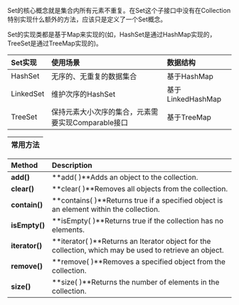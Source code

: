 Set的核心概念就是集合内所有元素不重复。在Set这个子接口中没有在Collection特别实现什么额外的方法，应该只是定义了一个Set概念。

Set的实现类都是基于Map来实现的\(如，HashSet是通过HashMap实现的，TreeSet是通过TreeMap实现的\)。

| Set实现 | 使用场景 | 数据结构 |
| :--- | :--- | :--- |
| HashSet | 无序的、无重复的数据集合 | 基于HashMap |
| LinkedSet | 维护次序的HashSet | 基于LinkedHashMap |
| TreeSet | 保持元素大小次序的集合，元素需要实现Comparable接口 | 基于TreeMap |

| **常用方法** |
| :--- |


| Method |  Description |
| :--- | :--- |
| **add\(\)** | **add\( \)**Adds an object to the collection. |
| **clear\(\)** | **clear\( \)**Removes all objects from the collection. |
| **contain\(\)** | **contains\( \)**Returns true if a specified object is an element within the collection. |
| **isEmpty\(\)** | **isEmpty\( \)**Returns true if the collection has no elements. |
| **iterator\(\)** | **iterator\( \)**Returns an Iterator object for the collection, which may be used to retrieve an object. |
| **remove\(\)** | **remove\( \)**Removes a specified object from the collection. |
| **size\(\)** | **size\( \)**Returns the number of elements in the collection. |



